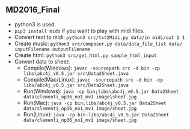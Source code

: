 ## MD2016_Final
* python3 is used.  
* `pip3 install mido` if you want to play with midi files.  
* Convert text to midi: `python3 src/txt2Midi.py data/in midi/out 1 1`  
* Create music: `python3 src/composer.py data/data_file_list data/ inputFilename outputFilename`
* Create html: `python3 src/get_html.py sample_html_input`
* Convert data to sheet:
	* Compile(Windows): `javac -sourcepath src -d bin -cp libs\abc4j_v0.5.jar src\Data2Sheet.java`
	* Compile(Mac/Linux): `javac -sourcepath src -d bin -cp libs/abc4j_v0.5.jar src/Data2Sheet.java`
	* Run(Windows): `java -cp bin;libs\abc4j_v0.5.jar Data2Sheet data\clementi_op36_no1_mv1 image\sheet.jpg`
	* Run(Mac): `java -cp bin;libs/abc4j_v0.5.jar Data2Sheet data/clementi_op36_no1_mv1 image/sheet.jpg`
	* Run(Linux): `java -cp bin:libs/abc4j_v0.5.jar Data2Sheet data/clementi_op36_no1_mv1 image/sheet.jpg`

